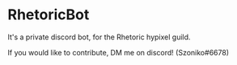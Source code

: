 # RhetoricBot

It's a private discord bot, for the Rhetoric hypixel guild.

If you would like to contribute, DM me on discord! (Szoniko#6678)
